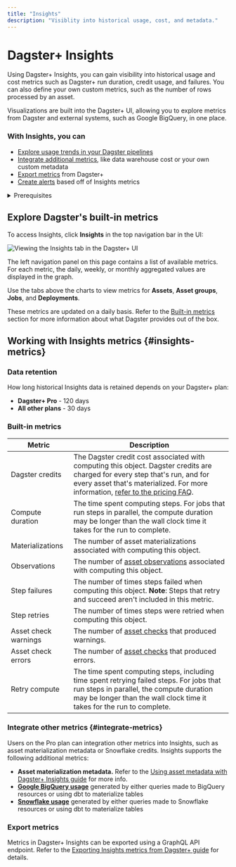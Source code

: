 ```yaml
---
title: "Insights"
description: "Visiblity into historical usage, cost, and metadata."
---
```


# Dagster+ Insights

Using Dagster+ Insights, you can gain visibility into historical usage and cost metrics such as Dagster+ run duration, credit usage, and failures. You can also define your own custom metrics, such as the number of rows processed by an asset.

Visualizations are built into the Dagster+ UI, allowing you to explore metrics from Dagster and external systems, such as Google BigQuery, in one place.

### With Insights, you can

- [Explore usage trends in your Dagster pipelines](#explore-dagsters-built-in-metrics)
- [Integrate additional metrics](#integrate-metrics), like data warehouse cost or your own custom metadata
- [Export metrics](#export-metrics) from Dagster+
- [Create alerts](/dagster-plus/deployment/alerts) based off of Insights metrics <!-- TODO: write this alerts section) -->

<details>
  <summary>Prerequisites</summary>

To use Insights, you'll need a Dagster+ account.
</details>

## Explore Dagster's built-in metrics

To access Insights, click **Insights** in the top navigation bar in the UI:

![Viewing the Insights tab in the Dagster+ UI](/img/placeholder.svg)

The left navigation panel on this page contains a list of available metrics. For each metric, the daily, weekly, or monthly aggregated values are displayed in the graph.

Use the tabs above the charts to view metrics for **Assets**, **Asset groups**, **Jobs**, and **Deployments**.

These metrics are updated on a daily basis. Refer to the [Built-in metrics](#built-in-metrics) section for more information about what Dagster provides out of the box.


## Working with Insights metrics \{#insights-metrics}

### Data retention

How long historical Insights data is retained depends on your Dagster+ plan:

- **Dagster+ Pro** - 120 days
- **All other plans** - 30 days

### Built-in metrics

| Metric                | Description                                                                                                                                                                             |
|-----------------------|-----------------------------------------------------------------------------------------------------------------------------------------------------------------------------------------|
| Dagster credits       | The Dagster credit cost associated with computing this object. Dagster credits are charged for every step that's run, and for every asset that's materialized. For more information, [refer to the pricing FAQ](https://dagster.io/pricing#faq). |
| Compute duration      | The time spent computing steps. For jobs that run steps in parallel, the compute duration may be longer than the wall clock time it takes for the run to complete.                      |
| Materializations      | The number of asset materializations associated with computing this object.                                                                                                            |
| Observations          | The number of [asset observations](/todo) associated with computing this object.                                                                         |
| Step failures         | The number of times steps failed when computing this object. **Note**: Steps that retry and succeed aren't included in this metric.                                                   |
| Step retries          | The number of times steps were retried when computing this object.                                                                                                                     |
| Asset check warnings  | The number of [asset checks](/todo) that produced warnings.                                                                                                    |
| Asset check errors    | The number of [asset checks](/todo) that produced errors.                                                                                                      |
| Retry compute         | The time spent computing steps, including time spent retrying failed steps. For jobs that run steps in parallel, the compute duration may be longer than the wall clock time it takes for the run to complete. |


### Integrate other metrics \{#integrate-metrics}

Users on the Pro plan can integration other metrics into Insights, such as asset materialization metadata or Snowflake credits. Insights supports the following additional metrics:

- **Asset materialization metadata.** Refer to the [Using asset metadata with Dagster+ Insights guide](/dagster-plus/insights/asset-metadata) for more info.
- [**Google BigQuery usage**](/dagster-plus/insights/google-bigquery) generated by either queries made to BigQuery resources or using dbt to materialize tables
- [**Snowflake usage**](/dagster-plus/insights/snowflake) generated by either queries made to Snowflake resources or using dbt to materialize tables

### Export metrics

Metrics in Dagster+ Insights can be exported using a GraphQL API endpoint. Refer to the [Exporting Insights metrics from Dagster+ guide](/dagster-plus/insights/export-metrics) for details.
